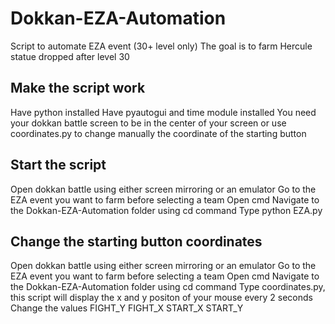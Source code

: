 # Dokkan-EZA-Automation
Script to automate EZA event (30+ level only)
The goal is to farm Hercule statue dropped after level 30


## Make the script work
Have python installed 
Have pyautogui and time module installed
You need your dokkan battle screen to be in the center of your screen or use coordinates.py to change manually the coordinate of the starting button


## Start the script
Open dokkan battle using either screen mirroring or an emulator
Go to the EZA event you want to farm before selecting a team
Open cmd 
Navigate to the Dokkan-EZA-Automation folder using cd command
Type python EZA.py

## Change the starting button coordinates
Open dokkan battle using either screen mirroring or an emulator
Go to the EZA event you want to farm before selecting a team
Open cmd 
Navigate to the Dokkan-EZA-Automation folder using cd command
Type coordinates.py, this script will display the x and y positon of your mouse every 2 seconds
Change the values FIGHT_Y FIGHT_X START_X START_Y 

